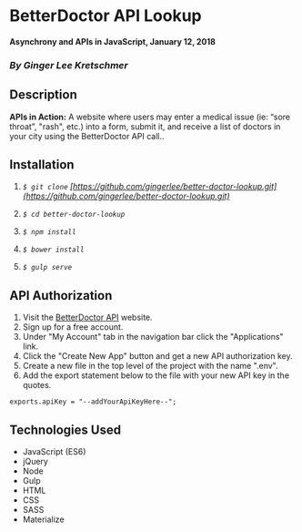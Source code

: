 # BetterDoctor API Lookup

#### Asynchrony and APIs in JavaScript, January 12, 2018

### _By Ginger Lee Kretschmer_

##  Description

**APIs in Action:** A website where users may enter a medical issue (ie: “sore throat”, "rash", etc.) into a form, submit it, and receive a list of doctors in your city using the BetterDoctor API call..

## Installation

1. _`$ git clone` [https://github.com/gingerlee/better-doctor-lookup.git](https://github.com/gingerlee/better-doctor-lookup.git)_

2. _`$ cd better-doctor-lookup`_

3. _`$ npm install`_

4. _`$ bower install`_

5. _`$ gulp serve`_

## API Authorization

1. Visit the [BetterDoctor API](https://developer.betterdoctor.com/) website.
2. Sign up for a free account.
3. Under "My Account" tab in the navigation bar  click the "Applications" link.
4. Click the "Create New App" button and get a new API authorization key.
5. Create a new file in the top level of the project with the name ".env".
6. Add the export statement below to the file with your new API key in the quotes.

`exports.apiKey = "--addYourApiKeyHere--";`


## Technologies Used
* JavaScript (ES6)
* jQuery
* Node
* Gulp
* HTML
* CSS
* SASS
* Materialize
